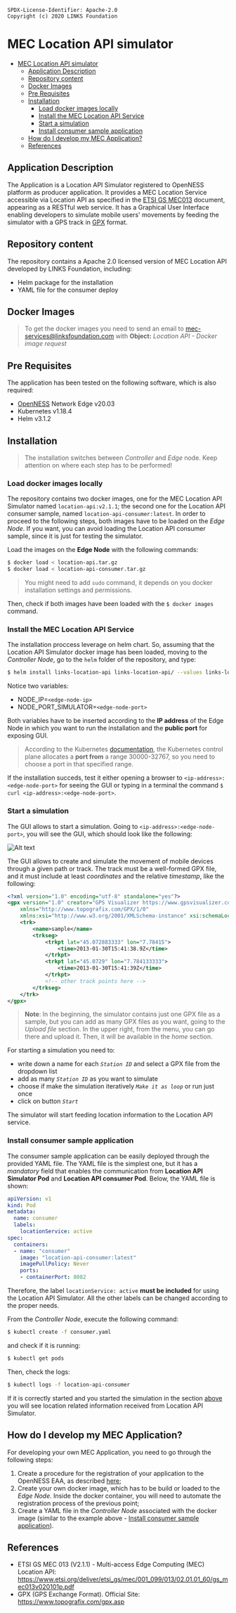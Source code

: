 ```text
SPDX-License-Identifier: Apache-2.0
Copyright (c) 2020 LINKS Foundation
```

# MEC Location API simulator 

- [MEC Location API simulator](#mec-location-api-simulator)
  - [Application Description](#application-description)
  - [Repository content](#repository-content)
  - [Docker Images](#docker-images)
  - [Pre Requisites](#pre-requisites)
  - [Installation](#installation)
    - [Load docker images locally](#load-docker-images-locally)
    - [Install the MEC Location API Service](#install-the-mec-location-api-service)
    - [Start a simulation](#start-a-simulation)
    - [Install consumer sample application](#install-consumer-sample-application)
  - [How do I develop my MEC Application?](#how-do-i-develop-my-mec-application)
  - [References](#references)

## Application Description

The Application is a Location API Simulator registered to OpenNESS platform as producer application. It provides a MEC Location Service accessible via Location API as specified in the [ETSI GS MEC013](https://www.etsi.org/deliver/etsi_gs/mec/001_099/013/02.01.01_60/gs_mec013v020101p.pdf) document, appearing as a RESTful web service. It has a Graphical User Interface enabling developers to simulate mobile users' movements by feeding the simulator with a GPS track in [GPX](https://www.topografix.com/gpx.asp) format.  

## Repository content

The repository contains a Apache 2.0 licensed version of MEC Location API developed by LINKS Foundation, including:

-	Helm package for the installation
-	YAML file for the consumer deploy

## Docker Images

>To get the docker images you need to send an email to mec-services@linksfoundation.com with **Object:** *Location API - Docker image request*

Pre Requisites
---
The application has been tested on the following software, which is also required:

* [OpenNESS](https://github.com/open-ness/specs) Network Edge v20.03
* Kubernetes v1.18.4
* Helm v3.1.2

## Installation

> The installation switches between *Controller* and *Edge* node. Keep attention on where each step has to be performed!

### Load docker images locally

The repository contains two docker images, one for the MEC Location API Simulator named `location-api:v2.1.1`; the second one for the Location API consumer sample, named `location-api-consumer:latest`. In order to proceed to the following steps, both images have to be loaded on the *Edge Node*. If you want, you can avoid loading the Location API consumer sample, since it is just for testing the simulator. 

Load the images on the **Edge Node** with the following commands: 
```sh
$ docker load < location-api.tar.gz
$ docker load < location-api-consumer.tar.gz
```
> You might need to add `sudo` command, it depends on you docker installation settings and permissions. 

Then, check if both images have been loaded with the `$ docker images` command. 

### Install the MEC Location API Service 

The installation proccess leverage on helm chart. So, assuming that the Location API Simulator docker image has been loaded, moving to the *Controller Node*, go to the `helm`  folder of the repository, and type:

```sh
$ helm install links-location-api links-location-api/ --values links-location-api/values.yaml --set env[0].name=NODE_IP --set env[0].value="<edge-node-ip>" --set env[1].name=NODE_PORT_SIMULATOR --set env[1].value="<edge-node-port>"
```

Notice two variables: 

- NODE_IP=`<edge-node-ip>`
- NODE_PORT_SIMULATOR=`<edge-node-port>`

Both variables have to be inserted according to the **IP address** of the Edge Node in which you want to run the installation and the **public port** for exposing GUI.
> According to the Kubernetes [documentation](https://kubernetes.io/docs/concepts/services-networking/service/#nodeport), the Kubernetes control plane allocates a **port from** a range 30000-32767, so you need to choose a port in that specified range.

If the installation succeds, test it either opening a browser to `<ip-address>:<edge-node-port>` for seeing the GUI or typing in a terminal the command `$ curl <ip-address>:<edge-node-port>`.  

### Start a simulation

The GUI allows to start a simulation. Going to `<ip-address>:<edge-node-port>`, you will see the GUI, which should look like the following: 

![Alt text](./simulator_gui.PNG)

The GUI allows to create and simulate the movement of mobile devices through a given path or track. The track must be a well-formed GPX file, and it must include at least *coordinates* and the relative *timestamp*, like the following: 

```xml
<?xml version="1.0" encoding="utf-8" standalone="yes"?>
<gpx version="1.0" creator="GPS Visualizer https://www.gpsvisualizer.com/"
    xmlns="http://www.topografix.com/GPX/1/0"
    xmlns:xsi="http://www.w3.org/2001/XMLSchema-instance" xsi:schemaLocation="http://www.topografix.com/GPX/1/0 http://www.topografix.com/GPX/1/0/gpx.xsd">
    <trk>
        <name>sample</name>
        <trkseg>
            <trkpt lat="45.072883333" lon="7.78415">
                <time>2013-01-30T15:41:38.9Z</time>
            </trkpt>
            <trkpt lat="45.0729" lon="7.784133333">
                <time>2013-01-30T15:41:39Z</time>
            </trkpt>
            <!-- other track points here -->
        </trkseg>
    </trk>
</gpx>
```

> **Note**: In the beginning, the simulator contains just one GPX file as a sample, but you can add as many GPX files as you want, going to the *Upload file* section. In the upper right, from the menu, you can go there and upload it. Then, it will be available in the *home* section. 

For starting a simulation you need to: 

- write down a name for each *`Station ID`* and select a GPX file from the dropdown list
- add as many *`Station ID`* as you want to simulate
- choose if make the simulation iteratively *`Make it as loop`* or run just once
- click on button *`Start`*

The simulator will start feeding location information to the Location API service.

### Install consumer sample application 

The consumer sample application can be easily deployed through the provided YAML file. The YAML file is the simplest one, but it has a *mandatory*  field that enables the communication from **Location API Simulator Pod** and **Location API consumer Pod**. Below, the YAML file is shown: 

```yaml
apiVersion: v1
kind: Pod
metadata:
  name: consumer
  labels:
    locationService: active
spec:
  containers:
  - name: "consumer"
    image: "location-api-consumer:latest"
    imagePullPolicy: Never
    ports:
    - containerPort: 8082
```

Therefore, the label `locationService: active` **must be included** for using the Location API Simulator. All the other labels can be changed according to the proper needs.

From the *Controller Node*, execute the following command: 

```sh
$ kubectl create -f consumer.yaml
```

and check if it is running:

```sh
$ kubectl get pods 
```

Then, check the logs:

```sh
$ kubectl logs -f location-api-consumer 
```
If it is correctly started and you started the simulation in the section [above](#start-a-simulation) you will see location related information received from Location API Simulator.

## How do I develop my MEC Application?

For developing your own MEC Application, you need to go through the following steps: 

1. Create a procedure for the registration of your application to the OpenNESS EAA, as described [here](https://github.com/open-ness/specs/blob/master/doc/applications-onboard/network-edge-applications-onboarding.md);
2. Create your own docker image, which has to be build or loaded to the *Edge Node*. Inside the docker container, you will need to automate the registration process of the previous point;
3. Create a YAML file in the *Controller Node* associated with the docker image (similar to the example above - [Install consumer sample application](#install-consumer-sample-application)). 


## References

- ETSI GS MEC 013 (V2.1.1) - Multi-access Edge Computing (MEC) Location API: https://www.etsi.org/deliver/etsi_gs/mec/001_099/013/02.01.01_60/gs_mec013v020101p.pdf
- GPX (GPS Exchange Format). Official Site: https://www.topografix.com/gpx.asp